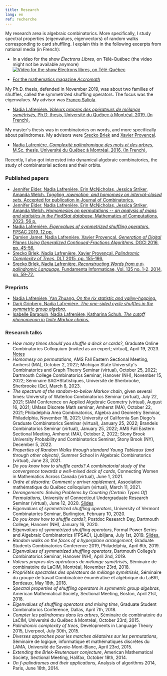 ```yaml
---
title: Research
lang: en
ref: recherche
---
```


My research area is algebraic combinatorics. More specifically, I study spectral properties (eigenvalues, eigenvectors) of random walks corresponding to card shuffling. I explain this in the following excerpts from national media (in French):

- In a video for the show _Électrons Libres_, on Télé-Québec (the video might not be available anymore)
[![Video for the show _Électrons libres_, on Télé-Québec](https://images.telequebec.tv/medias/036666/default/w1920_h1080.jpg)](https://electronslibres.telequebec.tv/episodes/36666)

- [For the mathematics magazine _Accromath_](https://accromath.uqam.ca/2021/10/ordre-et-desordre-comment-y-arriver-rapidement/)

My Ph.D. thesis, defended in November 2019, was about two families of shuffles, called the symmetrized shuffling operators. The focus was the eigenvalues. My advisor was [Franco Saliola](http://lacim.uqam.ca/~saliola/).
- [Nadia Lafrenière. _Valeurs propres des opérateurs de mélange symétrisés_, Ph.D. thesis, Université du Québec à Montréal, 2019. (In French).](these.pdf)

My master's thesis was in combinatorics on words, and more specifically about palindromes. My advisors were [Srecko Brlek](http://lacim.uqam.ca/~brlek/) and [Xavier Provençal](https://www.lama.univ-smb.fr/pagesmembres/provencal/). 
- [Nadia Lafrenière. _Complexité palindromique des mots et des arbres_, M.Sc. thesis, Université du Québec à Montréal, 2016. (In French).](memoire.pdf)

Recently, I also got interested into dynamical algebraic combinatorics, the study of combinatorial actions and their orbits.

### Published papers
- [Jennifer Elder, Nadia Lafrenière, Erin McNicholas, Jessica Striker, Amanda Welch. _Toggling, rowmotion, and homomesy on interval-closed sets._ Accepted for publication in Journal of Combinatorics.](https://arxiv.org/abs/2307.08520)
- [Jennifer Elder, Nadia Lafrenière, Erin McNicholas, Jessica Striker, Amanda Welch. _Homomesies on permutations -- an analysis of maps and statistics in the FindStat database_, Mathematics of Computations, 2023, 56 p.](https://arxiv.org/abs/2206.13409)
- [Nadia Lafrenière. _Eigenvalues of symmetrized shuffling operators_. FPSAC 2019, 12 pp.](https://arxiv.org/abs/1811.07196)
- [Damien Jamet, Nadia Lafrenière, Xavier Provençal. _Generation of Digital Planes Using Generalized Continued-Fractions Algorithms_. DGCI 2016, pp. 45-56.](JLP-DGCI2016.pdf)
- [Srecko Brlek, Nadia Lafrenière, Xavier Provençal. _Palindromic Complexity of Trees_. DLT 2015, pp. 155-166.](https://arxiv.org/abs/1505.02695)
- [Srecko Brlek, Nadia Lafrenière. _Reconstructing Words from a σ-palindromic Language_. Fundamenta Informaticae, Vol.  135 no. 1-2, 2014, pp. 59-72.](BL-sigma-pal.pdf)

### Preprints 
- [Nadia Lafrenière, Yan Zhuang. _On the rix statistic and valley-hopping._](https://arxiv.org/abs/2307.02711)
- [Darij Grinberg, Nadia Lafrenière. _The one-sided cycle shuffles in the symmetric group algebra_.](https://arxiv.org/abs/2212.06274) 
- [Isabelle Baraquin, Nadia Lafrenière, Katharina Schuh. _The cutoff phenomenon in finite Markov chains._](Snapshot_cutoff_first_submission_english.pdf)

### Research talks
- _How many times should you shuffle a deck or cards?_, Graduate Online Combinatorics Colloquium (invited as an expert; virtual), April 19, 2023. [Notes](Lafreniere_GOCC.pdf)
- _Homomesy on permutations_, AMS Fall Eastern Sectional Meeting, Amherst (MA), October 2, 2022; Michigan State University's Combinatorics and Graph Theory Seminar (virtual), October 25, 2022; Dartmouth College Combinatorics Seminar, Hanover (NH), November 15, 2022; Séminaire SAG+Statistiques, Université de Sherbrooke, Sherbrooke (Qc), March 8, 2023.
- _The spectrum of the random-to-below Markov chain_, given several times: University of Waterloo Combinatorics Seminar (virtual), July 22, 2021;  SIAM Conference on Applied Algebraic Geometry (virtual), August 16, 2021; UMass Discrete Math seminar, Amherst (MA), October 22, 2021; Philadelphia Area Combinatorics, Algebra and Geometry Seminar, Philadelphia, November 18, 2021; University of California San Diego's Graduate Combinatorics Seminar (virtual), January 25, 2022; Brandeis Combinatorics Seminar (virtual), January 25, 2022; AMS Fall Eastern Sectional Meeting, Amherst (MA), October 2, 2022; Stony Brook University Probability and Combinatorics Seminar, Stony Brook (NY), December 5, 2022.
- _Properties of Random Walks through standard Young Tableaux (and through other objects)_, Summer School in Algebraic Combinatorics (virtual), June 23, 2021.
- _Do you know how to shuffle cards? A combinatorial study of the convergence towards a well-mixed deck of cards_, Connecting Women in Mathematics Across Canada (virtual), June 1, 2021.
- _Ordre et désordre: Comment y arriver rapidement_, Association mathématique du Québec colloquium (virtual), March 11, 2021.
- _Derangements: Solving Problems by Counting (Certain Types Of) Permutations_, University of Connecticut Undergraduate Research Seminar (virtual), June 12, 2020. [Slides](talks/Derangements.pdf)
- _Eigenvalues of symmetrized shuffling operators_, University of Vermont Combinatorics Seminar, Burlington, February 10, 2020.
- _Do you know how to shuffle cards?_, Postdoc Research Day, Dartmouth College, Hanover (NH), January 16, 2020.
- _Eigenvalues of symmetrized shuffling operators_, Formal Power Series and Algebraic Combinatorics (FPSAC), Ljublijana, July 1st, 2019. [Slides.](http://fpsac2019.fmf.uni-lj.si/resources/Slides/147slides.pdf)
- _Random walks on the faces of a hyperplane arrangement_, Graduate Students Combinatorics Conference 2019, Philadelphia, April 6th, 2019.
- _Eigenvalues of symmetrized shuffling operators_, Dartmouth College’s Combinatorics Seminar, Hanover (NH), April 2nd, 2019.
- _Valeurs propres des opérateurs de mélange symétrisés_, Séminaire de combinatoire du LaCIM, Montréal, November 23rd, 2018.
- _Propriétés spectrales des opérateurs de mélange symétrisés_, Séminaire du groupe de travail Combinatoire énumérative et algébrique du LaBRI, Bordeaux, May 18th, 2018.
- _Spectral properties of shuffling operators in symmetric group algebras_, American Mathematical Society, Sectional Meeting, Boston, April 21st, 2018.
- _Eigenvalues of shuffling operators and mixing time_, Graduate Student Combinatorics Conference, Dallas, April 7th, 2018.
- _Compter les palindromes dans les arbres_, Séminaire de combinatoire du LaCIM, Université du Québec à Montréal, October 23rd, 2015.
- _Palindromic complexity of trees_, Developments in Language Theory 2015, Liverpool, July 30th, 2015.
- _Diverses approches pour les marches aléatoires sur les permutations_, Séminaire de logique, informatique et mathématiques discrètes du LAMA, Université de Savoie-Mont-Blanc, April 23rd, 2015.
- _Extending the Brlek-Reutenauer conjecture_, American Mathematical Society, Sectional Meeting, Halifax, October 18th, 2014.
- _On f-palindromes and their applications_, Analysis of algorithms 2014, Paris, June 16th, 2014.
